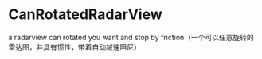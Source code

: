 # CanRotatedRadarView
a radarview can rotated you want and stop by friction（一个可以任意旋转的雷达图，并具有惯性，带着自动减速阻尼）

